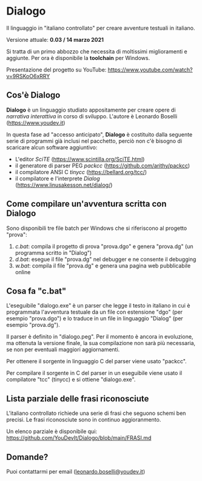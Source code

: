 # Dialogo
Il linguaggio in "italiano controllato" per creare avventure testuali in italiano.

Versione attuale: **0.03 / 14 marzo 2021**

Si tratta di un primo abbozzo che necessita di moltissimi miglioramenti e aggiunte.
Per ora è disponibile la **toolchain** per Windows.

Presentazione del progetto su YouTube:
https://www.youtube.com/watch?v=9RSKoO6xRRY

## Cos'è **Dialogo**
**Dialogo** è un linguaggio studiato appositamente per creare opere di *narrativa interattiva* in corso di sviluppo. L'autore è Leonardo Boselli (https://www.youdev.it)

In questa fase ad "accesso anticipato", **Dialogo** è costituito dalla seguente serie di programmi già inclusi nel pacchetto, perciò non c'è bisogno di scaricare alcun software aggiuntivo:
* L'editor *SciTE* (https://www.scintilla.org/SciTE.html)
* il generatore di parser PEG *packcc* (https://github.com/arithy/packcc)
* il compilatore ANSI C *tinycc* (https://bellard.org/tcc/)
* il compilatore e l'interprete *Dialog* (https://www.linusakesson.net/dialog/)

## Come compilare un'avventura scritta con **Dialogo**

Sono disponibili tre file batch per Windows che si riferiscono al progetto "prova":
1. *c.bat*: compila il progetto di prova "prova.dgo" e genera "prova.dg" (un programma scritto in "Dialog")
2. *d.bat*: esegue il file "prova.dg" nel debugger e ne consente il debugging
3. *w.bat*: compila il file "prova.dg" e genera una pagina web pubblicabile online

## Cosa fa "c.bat"

L'eseguibile "dialogo.exe" è un parser che legge il testo in italiano in cui è programmata l'avventura testuale da un file con estensione "dgo" (per esempio "prova.dgo") e lo traduce in un file in linguaggio "Dialog" (per esempio "prova.dg").

Il parser è definito in "dialogo.peg". Per il momento è ancora in evoluzione, ma ottenuta la versione finale, la sua compilazione non sarà più necessaria, se non per eventuali maggiori aggiornamenti.

Per ottenere il sorgente in linguaggio C del parser viene usato "packcc".

Per compilare il sorgente in C del parser in un eseguibile viene usato il compilatore "tcc" (tinycc) e si ottiene "dialogo.exe".

## Lista parziale delle frasi riconosciute

L'italiano controllato richiede una serie di frasi che seguono schemi ben precisi. Le frasi riconosciute sono in continuo aggioranmento.

Un elenco parziale è disponibile qui: https://github.com/YouDevIt/Dialogo/blob/main/FRASI.md

## Domande?
Puoi contattarmi per email (leonardo.boselli@youdev.it)

